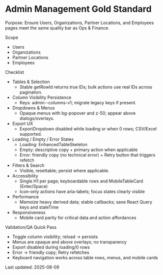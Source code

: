 # Admin Management Gold Standard

Purpose: Ensure Users, Organizations, Partner Locations, and Employees pages meet the same quality bar as Ops & Finance.

Scope
- Users
- Organizations
- Partner Locations
- Employees

Checklist
- Tables & Selection
  - Stable getRowId returns true IDs; bulk actions use real IDs across pagination.
- Column Visibility Persistence
  - Keys: admin-<page>-columns-v1; migrate legacy keys if present.
- Dropdowns & Menus
  - Opaque menus with bg-popover and z-50; appear above dialogs/overlays.
- Export UX
  - ExportDropdown disabled while loading or when 0 rows; CSV/Excel supported.
- Loading / Empty / Error States
  - Loading: EnhancedTableSkeleton
  - Empty: descriptive copy + primary action when applicable
  - Error: friendly copy (no technical error) + Retry button that triggers refetch
- Filters & Search
  - Visible, resettable; persist where applicable.
- Accessibility
  - Single H1 per page; keyboardable rows and MobileTableCard (Enter/Space)
  - Icon-only actions have aria-labels; focus states clearly visible
- Performance
  - Memoize heavy derived data; stable callbacks; sane React Query keys and staleTime
- Responsiveness
  - Mobile card parity for critical data and action affordances

Validation/QA Quick Pass
- Toggle column visibility; reload → persists
- Menus are opaque and above overlays; no transparency
- Export disabled during loading/0 rows
- Error → friendly copy; Retry refetches
- Keyboard navigation works across table rows, menus, and mobile cards

Last updated: 2025-08-09

